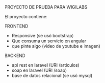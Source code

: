 PROYECTO DE PRUEBA PARA WIGILABS

El proyecto contiene: 

FRONTEND
- Responsive (se usó bootstrap)
- Que consuma un servicio en angular
- que pinte algo (video de youtube e imagen)

BACKEND
- api rest en laravel (URI /articulos)
- soap en laravel (URI /soap)
- base de datos relacional (se usó mysql)

